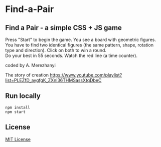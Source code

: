 # Find-a-Pair

## Find a Pair - a simple CSS + JS game

Press "Start" to begin the game. You see a board with geometric figures.<br>
You have to find two identical figures (the same pattern, shape, rotation type and direction). Click on both to win a round.<br>
Do your best in 55 seconds. Watch the red line (a time counter).<br>

coded by A. Merezhanyi

The story of creation https://www.youtube.com/playlist?list=PLEZfD_aygfgK_ZXni36THMSassXtqDbeC

## Run locally
```
npm install
npm start
```

## License
[MIT License](LICENSE.md)

